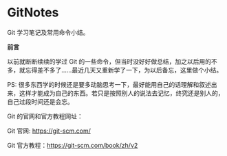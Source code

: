 # GitNotes
Git 学习笔记及常用命令小结。



**前言**

以前就断断续续的学过 Git 的一些命令，但当时没好好做总结，加之以后用的不多，就忘得差不多了……最近几天又重新学了一下，为以后备忘，这里做个小结。

PS: 很多东西学的时候还是要多动脑思考一下，最好能用自己的话理解和叙述出来，这样才能成为自己的东西。若只是按照别人的说法去记忆，终究还是别人的，自己过段时间还是会忘。



Git 的官网和官方教程网址：

Git 官网: https://git-scm.com/

Git 官方教程：https://git-scm.com/book/zh/v2

